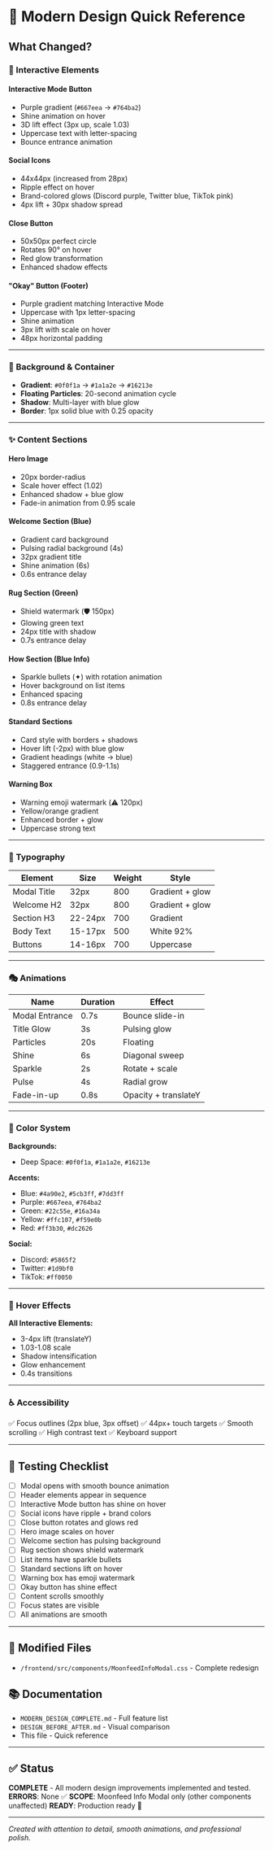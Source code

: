 # 🎨 Modern Design Quick Reference

## What Changed?

### 🎯 Interactive Elements

#### **Interactive Mode Button**
- Purple gradient (`#667eea` → `#764ba2`)
- Shine animation on hover
- 3D lift effect (3px up, scale 1.03)
- Uppercase text with letter-spacing
- Bounce entrance animation

#### **Social Icons**
- 44x44px (increased from 28px)
- Ripple effect on hover
- Brand-colored glows (Discord purple, Twitter blue, TikTok pink)
- 4px lift + 30px shadow spread

#### **Close Button**
- 50x50px perfect circle
- Rotates 90° on hover
- Red glow transformation
- Enhanced shadow effects

#### **"Okay" Button (Footer)**
- Purple gradient matching Interactive Mode
- Uppercase with 1px letter-spacing
- Shine animation
- 3px lift with scale on hover
- 48px horizontal padding

---

### 🎨 Background & Container

- **Gradient**: `#0f0f1a` → `#1a1a2e` → `#16213e`
- **Floating Particles**: 20-second animation cycle
- **Shadow**: Multi-layer with blue glow
- **Border**: 1px solid blue with 0.25 opacity

---

### ✨ Content Sections

#### **Hero Image**
- 20px border-radius
- Scale hover effect (1.02)
- Enhanced shadow + blue glow
- Fade-in animation from 0.95 scale

#### **Welcome Section** (Blue)
- Gradient card background
- Pulsing radial background (4s)
- 32px gradient title
- Shine animation (6s)
- 0.6s entrance delay

#### **Rug Section** (Green)
- Shield watermark (🛡️ 150px)
- Glowing green text
- 24px title with shadow
- 0.7s entrance delay

#### **How Section** (Blue Info)
- Sparkle bullets (✦) with rotation animation
- Hover background on list items
- Enhanced spacing
- 0.8s entrance delay

#### **Standard Sections**
- Card style with borders + shadows
- Hover lift (-2px) with blue glow
- Gradient headings (white → blue)
- Staggered entrance (0.9-1.1s)

#### **Warning Box**
- Warning emoji watermark (⚠️ 120px)
- Yellow/orange gradient
- Enhanced border + glow
- Uppercase strong text

---

### 📝 Typography

| Element | Size | Weight | Style |
|---------|------|--------|-------|
| Modal Title | 32px | 800 | Gradient + glow |
| Welcome H2 | 32px | 800 | Gradient + glow |
| Section H3 | 22-24px | 700 | Gradient |
| Body Text | 15-17px | 500 | White 92% |
| Buttons | 14-16px | 700 | Uppercase |

---

### 🎭 Animations

| Name | Duration | Effect |
|------|----------|--------|
| Modal Entrance | 0.7s | Bounce slide-in |
| Title Glow | 3s | Pulsing glow |
| Particles | 20s | Floating |
| Shine | 6s | Diagonal sweep |
| Sparkle | 2s | Rotate + scale |
| Pulse | 4s | Radial grow |
| Fade-in-up | 0.8s | Opacity + translateY |

---

### 🎨 Color System

**Backgrounds:**
- Deep Space: `#0f0f1a`, `#1a1a2e`, `#16213e`

**Accents:**
- Blue: `#4a90e2`, `#5cb3ff`, `#7dd3ff`
- Purple: `#667eea`, `#764ba2`
- Green: `#22c55e`, `#16a34a`
- Yellow: `#ffc107`, `#f59e0b`
- Red: `#ff3b30`, `#dc2626`

**Social:**
- Discord: `#5865f2`
- Twitter: `#1d9bf0`
- TikTok: `#ff0050`

---

### 🎯 Hover Effects

**All Interactive Elements:**
- 3-4px lift (translateY)
- 1.03-1.08 scale
- Shadow intensification
- Glow enhancement
- 0.4s transitions

---

### ♿ Accessibility

✅ Focus outlines (2px blue, 3px offset)
✅ 44px+ touch targets
✅ Smooth scrolling
✅ High contrast text
✅ Keyboard support

---

## 🚀 Testing Checklist

- [ ] Modal opens with smooth bounce animation
- [ ] Header elements appear in sequence
- [ ] Interactive Mode button has shine on hover
- [ ] Social icons have ripple + brand colors
- [ ] Close button rotates and glows red
- [ ] Hero image scales on hover
- [ ] Welcome section has pulsing background
- [ ] Rug section shows shield watermark
- [ ] List items have sparkle bullets
- [ ] Standard sections lift on hover
- [ ] Warning box has emoji watermark
- [ ] Okay button has shine effect
- [ ] Content scrolls smoothly
- [ ] Focus states are visible
- [ ] All animations are smooth

---

## 📁 Modified Files

- `/frontend/src/components/MoonfeedInfoModal.css` - Complete redesign

## 📚 Documentation

- `MODERN_DESIGN_COMPLETE.md` - Full feature list
- `DESIGN_BEFORE_AFTER.md` - Visual comparison
- This file - Quick reference

---

## ✅ Status

**COMPLETE** - All modern design improvements implemented and tested.
**ERRORS**: None ✅
**SCOPE**: Moonfeed Info Modal only (other components unaffected)
**READY**: Production ready 🚀

---

*Created with attention to detail, smooth animations, and professional polish.*
